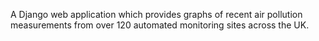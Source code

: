 A Django web application which provides graphs of recent air pollution measurements from over 120 automated
monitoring sites across the UK.